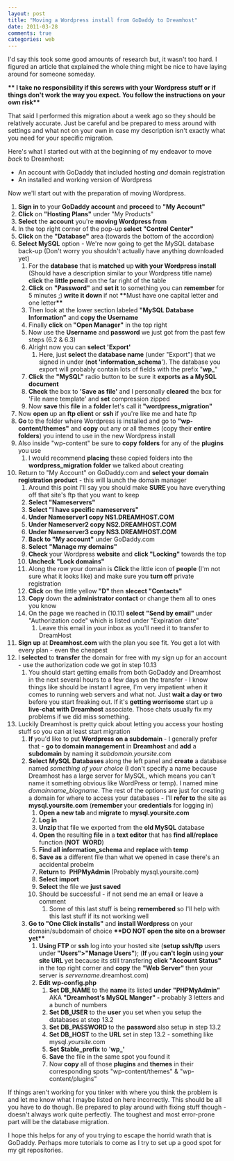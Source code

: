 ```yaml
---
layout: post
title: "Moving a Wordpress install from GoDaddy to Dreamhost"
date: 2011-03-28
comments: true
categories: web
---
```


I'd say this took some good amounts of research but, it wasn't too hard. I figured an article that explained the whole thing might be nice to have laying around for someone someday.

<strong>** I take no responsibility if this screws with your Wordpress stuff or if things don't work the way you expect. You follow the instructions on your own risk**</strong>

That said I performed this migration about a week ago so they should be relatively accurate. Just be careful and be prepared to mess around with settings and what not on your own in case my description isn't exactly what you need for your specific migration.

Here's what I started out with at the beginning of my endeavor to move <em>back</em> to Dreamhost:
<ul>
	<li> An account with GoDaddy that included hosting <em>and</em> domain registration</li>
	<li>An installed and working version of Wordpress</li>
</ul>
Now we'll start out with the preparation of moving Wordpress.
<ol>
	<li><strong>Sign in</strong> to your <strong>GoDaddy account</strong> and <strong>proceed</strong> to<strong> "My Account"</strong></li>
	<li><strong>Click</strong> on <strong>"Hosting Plans"</strong> under "My Products"</li>
	<li><strong>Select</strong> the <strong>account</strong> you're <strong>moving Wordpress from</strong></li>
	<li>In the top right corner of the pop-up<strong> select "Control Center"</strong></li>
	<li><strong>Click </strong>on the <strong>"Database"</strong> area (towards the bottom of the accordion)</li>
	<li><strong>Select MySQL</strong> option - We're now going to get the MySQL database back-up (Don't worry you shouldn't actually have anything downloaded yet)
<ol>
	<li>For the <strong>database</strong> that is<strong> matched</strong> up<strong> with your Wordpress install </strong>(Should have a description similar to your Wordpress title name)<strong> click</strong> the <strong>little pencil</strong> on the far right of the table</li>
	<li><strong>Click</strong> on <strong>"Password"</strong> and <strong>set it</strong> to something you can <strong>remember</strong> for 5 minutes ;)<strong> write it down </strong>if not<strong> **</strong>Must have one capital letter and one letter<strong>**</strong></li>
	<li>Then look at the lower section labeled <strong>"MySQL Database Information"</strong> and <strong>copy the Username</strong></li>
	<li>Finally <strong>click</strong> on<strong> "Open Manager"</strong> in the top right</li>
	<li>Now use the <strong>Username</strong> and<strong> password</strong> we just got from the past few steps (6.2 &amp; 6.3)</li>
	<li>Alright now you can <strong>select 'Export'</strong>
<ol>
	<li>Here, just <strong>select </strong>the<strong> database name</strong> (under "Export") that we signed in under (<strong>not 'information_schema</strong>'). The database you export will probably contain lots of fields with the prefix "<strong>wp_</strong>"</li>
</ol>
</li>
	<li><strong>Click</strong> the <strong>"MySQL"</strong> radio button to be sure it <strong>exports as a MySQL document</strong></li>
	<li><strong>Check</strong> the box to <strong>'Save as file'</strong> and I personally <strong>cleared</strong> the box for 'File name template' and <strong>set</strong> compression zipped</li>
	<li>Now <strong>save </strong>this <strong>file </strong>in a <strong>folder </strong>let's call it<strong> "wordpress_migration"</strong></li>
</ol>
</li>
	<li>Now <strong>open</strong> up an<strong> ftp client</strong> or <strong>ssh</strong> if you're like me and hate ftp</li>
	<li><strong>Go </strong>to the folder where Wordpress is installed and go to <strong>"wp-content/themes"</strong> and <strong>copy</strong> out any or all themes (copy their <strong>entire folders</strong>) you intend to use in the new Wordpress install</li>
	<li>Also inside "wp-content" be sure to <strong>copy</strong> <strong>folders</strong> for any of the <strong>plugins</strong> you use
<ol>
	<li>I would recommend <strong>placing</strong> these copied folders into the <strong>wordpress_migration</strong> <strong>folder</strong> we talked about creating</li>
</ol>
</li>
	<li>Return to "My Account" on GoDaddy.com and <strong>select your domain registration product</strong> - this will launch the domain manager
<ol>
	<li>Around this point I'll say you should make <strong>SURE </strong> you have everything off that site's ftp that you want to keep</li>
	<li><strong>Select "Nameservers"</strong></li>
	<li><strong>Select "I have specific nameservers"</strong></li>
	<li><strong>Under Nameserver1 copy NS1.DREAMHOST.COM</strong></li>
	<li><strong><strong>Under Nameserver2 copy NS2.DREAMHOST.COM</strong></strong></li>
	<li><strong><strong><strong>Under Nameserver3 copy NS3.DREAMHOST.COM</strong></strong></strong></li>
	<li><strong>Back to "My account"</strong> under GoDaddy.com</li>
	<li><strong>Select</strong> <strong>"Manage my domains"</strong></li>
	<li><strong>Check</strong> your Wordpress <strong>website</strong> and <strong>click "Locking" </strong>towards the top</li>
	<li><strong>Uncheck</strong> <strong>"Lock domains"</strong></li>
	<li>Along the row your domain is <strong>Click </strong>the little icon of <strong>people</strong> (I'm not sure what it looks like) and make sure you <strong>turn off</strong> private registration</li>
	<li><strong>Click</strong> on the little yellow<strong> "D" </strong>then <strong>slecect "Contacts"</strong></li>
	<li><strong>Copy </strong>down the <strong>administrator contact</strong> or change them all to ones you know</li>
	<li>On the page we reached in (10.11) <strong>select</strong> <strong>"Send by email" </strong>under "Authorization code" which is listed under "Expiration date"
<ol>
	<li>Leave this email in your inbox as you'll need it to transfer to DreamHost</li>
</ol>
</li>
</ol>
</li>
	<li><strong>Sign up</strong> at <strong>Dreamhost.com</strong> with the plan you see fit. You get a lot with every plan - even the cheapest</li>
	<li>I <strong>selected</strong> to <strong>transfer</strong> the domain for free with my sign up for an account - use the authorization code we got in step 10.13
<ol>
	<li>You should start getting emails from both GoDaddy and Dreamhost in the next several hours to a few days on the transfer - I know things like should be instant I agree, I'm very impatient when it comes to running web servers and what not. Just <strong>wait a day or two</strong> before you start freaking out. If it's <strong>getting worrisome</strong> start up a <strong>live-chat with Dreamhost</strong> associate. Those chats usually fix my problems if we did miss something.</li>
</ol>
</li>
	<li>Luckily Dreamhost is pretty quick about letting you access your hosting stuff so you can at least start migration
<ol>
	<li><strong>If </strong>you'd like to put <strong>Wordpress on a subdomain </strong>- I generally prefer that - <strong>go to domain management</strong> in <strong>Dreamhost</strong> and <strong>add</strong> a <strong>subdomain</strong> by naming it <em>subdomain.yoursite</em>.com</li>
	<li><strong>Select</strong> <strong>MySQL</strong> <strong>Databases </strong>along the left panel and <strong>create</strong> a database named<em> something of your choice</em> (I don't specify a name because Dreamhost has a large server for MySQL, which means you can't name it something obvious like WordPress or temp). I named mine <em>domainname_blogname</em>. The rest of the options are just for creating a domain for where to access your databases - I'll <strong>refer to</strong> the site as <strong>mysql.yoursite.com</strong> (<strong>remember </strong>your <strong>credentials</strong> for logging in)
<ol>
	<li><strong>Open a new tab </strong>and<strong> migrate </strong>to <strong>mysql.yoursite.com</strong></li>
	<li><strong>Log in </strong></li>
	<li><strong>Unzip </strong>that file we exported from the <strong>old MySQL</strong> database</li>
	<li><strong>Open </strong>the resulting <strong>file</strong> in a <strong>text editor</strong> that has <strong>find all/replace</strong> function (<strong>NOT  WORD</strong>)</li>
	<li><strong>Find all information_schema </strong>and <strong>replace </strong>with<strong> temp</strong></li>
	<li><strong>Save as</strong> a different file than what we opened in case there's an accidental probelm</li>
	<li><strong>Return </strong>to  <strong>PHPMyAdmin </strong>(Probably mysql.yoursite.com)</li>
	<li><strong>Select</strong> <strong>import</strong></li>
	<li><strong>Select </strong>the file we <strong>just saved</strong></li>
	<li>Should be successful - if not send me an email or leave a comment
<ol>
	<li>Some of this last stuff is being <strong>remembered </strong>so I'll help with this last stuff if its not working well</li>
</ol>
</li>
</ol>
</li>
	<li><strong>Go to "One Click installs"</strong> and <strong>install Wordpress </strong> on your domain/subdomain of choice <strong>**DO NOT open the site on a browser yet**</strong>
<ol>
	<li><strong>Using FTP </strong>or <strong>ssh</strong> log into your hosted site (<strong>setup ssh/ftp</strong> users under<strong> "Users"&gt;"Manage Users"</strong>); (<strong>If </strong>you<strong> can't login </strong>using<strong> your site URL </strong>yet because its still transfering <strong>click "Account Status" </strong>in the top right corner and <strong>copy</strong> the <strong>"Web Server" </strong>then your server is <em>servername.</em>dreamhost.com)</li>
	<li><strong>Edit</strong> <strong>wp-config.php </strong>
<ol>
	<li><strong>Set DB_NAME </strong>to the <strong>name</strong> its listed <strong>under</strong> <strong>"PHPMyAdmin"</strong> AKA <strong>"Dreamhost's MySQL Manger" - </strong>probably 3 letters and a bunch of numbers</li>
	<li><strong>Set DB_USER</strong> to the <strong>user</strong> you set<strong> </strong>when you setup the databases at step 13.2</li>
	<li><strong>Set DB_PASSWORD </strong>to the <strong>password </strong>also setup in step 13.2</li>
	<li><strong>Set DB_HOST</strong> to the <strong>URL</strong> set in step 13.2 - something like mysql.<em>yoursite.</em>com</li>
	<li><strong>Set $table_prefix</strong> to '<strong>wp_'</strong></li>
	<li><strong>Save</strong> the file in the same spot you found it</li>
	<li>Now <strong>copy</strong> all of those <strong>plugins</strong> and <strong>themes</strong> in their corresponding spots "wp-content/themes" &amp; "wp-content/plugins"</li>
</ol>
</li>
</ol>
</li>
</ol>
</li>
</ol>
If things aren't working for you tinker with where you think the problem is and let me know what I maybe listed on here incorrectly. This should be all you have to do though. Be prepared to play around with fixing stuff though - doesn't always work quite perfectly. The toughest and most error-prone part will be the database migration.

I hope this helps for any of you trying to escape the horrid wrath that is GoDaddy. Perhaps more tutorials to come as I try to set up a good spot for my git repositories.
